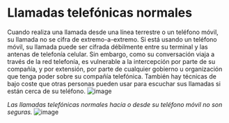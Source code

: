 [Title]: # (Llamadas telefónicas regulares)
[Order]: # (0)

# Llamadas telefónicas normales

Cuando realiza una llamada desde una línea terrestre o un teléfono móvil, su llamada no se cifra de extremo-a-extremo. Si está usando un teléfono móvil, su llamada puede ser cifrada débilmente entre su terminal y las antenas de telefonía celular. Sin embargo, como su conversación viaja a través de la red telefonía, es vulnerable a la intercepción por parte de su compañía, y por extensión, por parte de cualquier gobierno u organización que tenga poder sobre su compañía telefónica. También hay técnicas de bajo coste que otras personas pueden usar para escuchar sus llamadas si están cerca de su teléfono.
![image](call1.png)

_Las llamadas telefónicas normales hacia o desde su teléfono móvil no son seguras._
![image](msg1.png)
